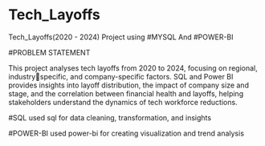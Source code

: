 # Tech_Layoffs
Tech_Layoffs(2020 - 2024) Project using #MYSQL And #POWER-BI

#PROBLEM STATEMENT

This project analyses tech layoffs from 2020 to 2024, focusing on regional, industryspecific, and company-specific factors. SQL and Power BI provides insights into layoff 
distribution, the impact of company size and stage, and the correlation between financial health and layoffs, helping stakeholders understand the dynamics of tech 
workforce reductions.

#SQL 
used sql for data cleaning, transformation, and insights 


#POWER-BI
used power-bi for creating visualization and trend analysis 

